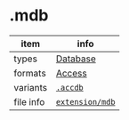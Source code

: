 

# .mdb

item | info
--- | ---
types | [Database](../dataTypes/database.md)
formats | [Access](../fileFormats/access.md)
variants | [`.accdb`](../extensions/accdb.md)
file info | [`extension/mdb`]({{fileinfo}}/mdb)



